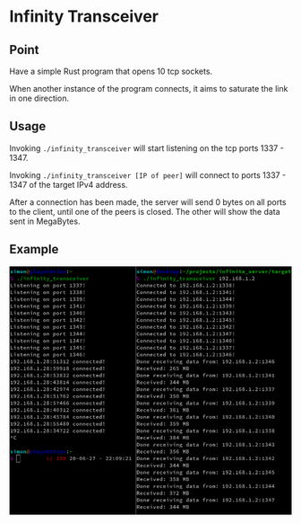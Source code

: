 # Infinity Transceiver

## Point

Have a simple Rust program that opens 10 tcp sockets.

When another instance of the program connects,
it aims to saturate the link in one direction.

## Usage

Invoking `./infinity_transceiver` will start listening on the tcp ports 1337 - 1347.

Invoking `./infinity_transceiver [IP of peer]` will connect to ports 1337 - 1347 of the target IPv4 address.

After a connection has been made, the server will send 0 bytes on all ports to the client, until one of the peers is closed.
The other will show the data sent in MegaBytes.

## Example

![](media/demo.png)
